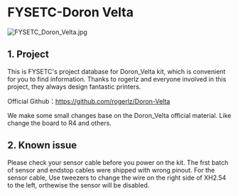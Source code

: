 # FYSETC-Doron Velta
![FYSETC_Doron_Velta.jpg](https://raw.githubusercontent.com/FYSETC/FYSETC-Doron_Velta/main/images/FYSETC_Doron_Velta.jpg)

## 1. Project

This is FYSETC's project database for Doron_Velta kit, which is convenient for you to find information. Thanks to rogerlz and everyone involved in this project, they always design fantastic printers.

Official Github：https://github.com/rogerlz/Doron-Velta

We make some small changes base on the Doron_Velta official material. Like change the board to R4 and others. 

## 2. Known issue

Please check your sensor cable before you power on the kit. The frst batch of sensor and endstop cables were shipped with wrong pinout. For the sensor cable, Use tweezers to change the wire on the right side of XH2.54 to the left, orthewise the sensor will be disabled.

